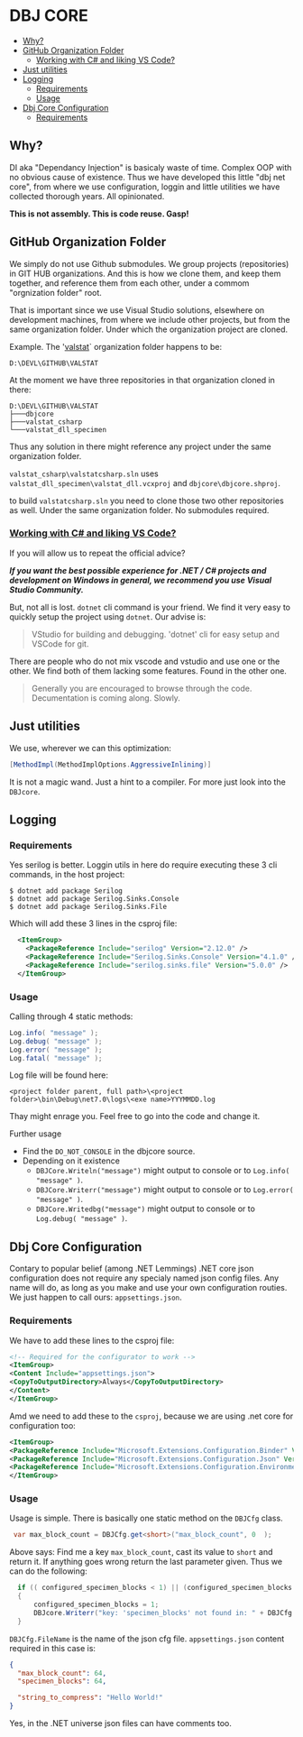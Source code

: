 <h1>DBJ CORE</h1>

- [Why?](#why)
- [GitHub Organization Folder](#github-organization-folder)
  - [Working with C# and liking VS Code?](#working-with-c-and-liking-vs-code)
- [Just utilities](#just-utilities)
- [Logging](#logging)
  - [Requirements](#requirements)
  - [Usage](#usage)
- [Dbj Core Configuration](#dbj-core-configuration)
  - [Requirements](#requirements-1)


## Why?
DI aka "Dependancy Injection" is basicaly waste of time. Complex OOP with no obvious cause of existence. Thus we have developed this little "dbj net core", from where we use configuration, loggin and little utilities we have collected thorough years. All opinionated.

 **This is not assembly. This is code reuse. Gasp!**

## GitHub Organization Folder

We simply do not use Github submodules. We group projects (repositories) in GIT HUB organizations. And this is how we clone them, and keep them together, and reference them from each other, under a commom "orgnization folder" root.

That is important since we use Visual Studio solutions, elsewhere on development machines, from where we include other projects, but from the same organization folder. Under which the organization project are cloned.

Example. The '[valstat](https://github.com/valstat)` organization folder happens to be: 
```
D:\DEVL\GITHUB\VALSTAT
```
At the moment we have three repositories in that organization cloned in there: 
```
D:\DEVL\GITHUB\VALSTAT
├───dbjcore
├───valstat_csharp
└───valstat_dll_specimen
```
Thus any solution in there might reference any project under the same organization folder.

`valstat_csharp\valstatcsharp.sln` uses `valstat_dll_specimen\valstat_dll.vcxproj` and `dbjcore\dbjcore.shproj`.

to build `valstatcsharp.sln` you need to clone those two other repositories as well. Under the same organization folder. No submodules required.

### [Working with C# and liking VS Code?](https://code.visualstudio.com/docs/languages/csharp)
 
If you will allow us to repeat the official advice?

 ***If you want the best possible experience for .NET / C# projects and development on Windows in general, we recommend you use Visual Studio Community.***

 But, not all is lost. `dotnet` cli command is your friend. We find it very easy to quickly setup the project using `dotnet`. Our advise is:

 > VStudio for building and debugging. 'dotnet' cli for easy setup and VSCode for git.

 There are people who do not mix vscode and vstudio and use one or the other. We find both of them lacking some features. Found in the other one.

 > Generally you are encouraged to browse through the code. Decumentation is coming along. Slowly.

## Just utilities

We use, wherever we can this optimization:
```c#
[MethodImpl(MethodImplOptions.AggressiveInlining)]
```
It is not a magic wand. Just a hint to a compiler.
For more just look into the `DBJcore`.

## Logging
### Requirements
Yes serilog is better. Loggin utils in here do require executing these 3 cli commands, in the host project:

```
$ dotnet add package Serilog
$ dotnet add package Serilog.Sinks.Console
$ dotnet add package Serilog.Sinks.File
```
Which will add these 3 lines in the csproj file:
```xml
  <ItemGroup>
    <PackageReference Include="serilog" Version="2.12.0" />
    <PackageReference Include="Serilog.Sinks.Console" Version="4.1.0" />
    <PackageReference Include="serilog.sinks.file" Version="5.0.0" />
  </ItemGroup>
```
### Usage
Calling through 4 static methods:
```c#
Log.info( "message" );
Log.debug( "message" );
Log.error( "message" );
Log.fatal( "message" );
```
Log file will be found here:
```
<project folder parent, full path>\<project folder>\bin\Debug\net7.0\logs\<exe name>YYYMMDD.log
```
Thay might enrage you. Feel free to go into the code and change it. 

Further usage

- Find the `DO_NOT_CONSOLE` in the dbjcore source. 
- Depending on it existence 
  - `DBJCore.Writeln("message")` might output to console or to `Log.info( "message" )`.
  - `DBJCore.Writerr("message")` might output to console or to `Log.error( "message" )`.
  - `DBJCore.Writedbg("message")` might output to console or to `Log.debug( "message" )`.


## Dbj Core Configuration 
Contary to popular belief (among .NET Lemmings) .NET core json configuration does not require any specialy named json config files. Any name will do, as long as you make and use your own configuration routies. We just happen to call ours: `appsettings.json`. 

### Requirements

We have to add these lines to the csproj file:

```xml
<!-- Required for the configurator to work -->
<ItemGroup>
<Content Include="appsettings.json">
<CopyToOutputDirectory>Always</CopyToOutputDirectory>
</Content>
</ItemGroup>
```

Amd we need to add these to the `csproj`, because we are using .net core for configuration too:

```xml
<ItemGroup>
<PackageReference Include="Microsoft.Extensions.Configuration.Binder" Version="6.0.0" />
<PackageReference Include="Microsoft.Extensions.Configuration.Json" Version="7.0.0" />
<PackageReference Include="Microsoft.Extensions.Configuration.EnvironmentVariables" Version="7.0.0" />
</ItemGroup>
```
### Usage
Usage is simple. There is basically one static method on the `DBJCfg` class. 
```c#
 var max_block_count = DBJCfg.get<short>("max_block_count", 0  );
```
Above says: Find me a key `max_block_count`, cast its value to `short` and return it. If anything goes wrong return the last parameter given. Thus we can do the following:
```c#
  if (( configured_specimen_blocks < 1) || (configured_specimen_blocks > max_block_count) )
  {
      configured_specimen_blocks = 1;
      DBJcore.Writerr("key: 'specimen_blocks' not found in: " + DBJCfg.FileName + ", going to use default value: " + 1);
  }
```
`DBJCfg.FileName` is the name of the json cfg file. `appsettings.json` content required in this case is:
```json
{
  "max_block_count": 64,
  "specimen_blocks": 64,

  "string_to_compress": "Hello World!"
}
```
Yes, in the .NET universe json files can have comments too.
